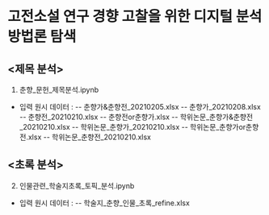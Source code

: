 # 고전소설 연구 경향 고찰을 위한 디지털 분석방법론 탐색


## <제목 분석>
1. 춘향_문헌_제목분석.ipynb
- 입력 원시 데이터 : 
-- 춘향가&춘향전_20210205.xlsx
-- 춘향가_20210208.xlsx
-- 춘향전_20210210.xlsx
-- 춘향전or춘향가.xlsx
-- 학위논문_춘향가&춘향전_20210210.xlsx
-- 학위논문_춘향가_20210210.xlsx
-- 학위논문_춘향가or춘향전.xlsx
-- 학위논문_춘향전_20210210.xlsx

## <초록 분석>
2. 인물관련_학술지초록_토픽_분석.ipynb
- 입력 원시 데이터 : 
-- 학술지_춘향_인물_초록_refine.xlsx

